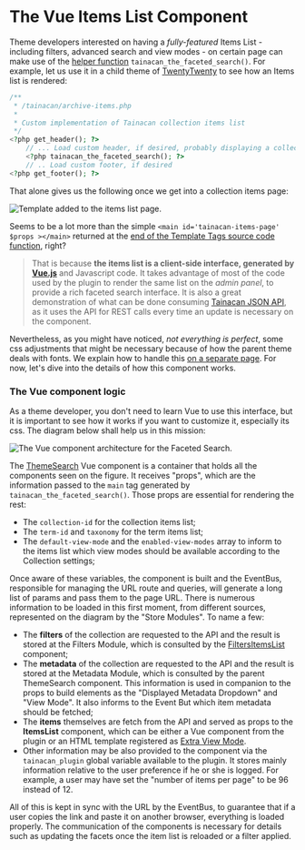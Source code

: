 # The Vue Items List Component

Theme developers interested on having a *fully-featured* Items List - including filters, advanced search and view modes - on certain page can make use of the [helper function](/dev/custom-templates#theme-helper-functions) `tainacan_the_faceted_search()`. For example, let us use it in a child theme of [TwentyTwenty](https://wordpress.org/themes/twentytwenty/ ':ignore') to see how an Items list is rendered:

```php
/**
 * /tainacan/archive-items.php
 *
 * Custom implementation of Tainacan collection items list
 */
<?php get_header(); ?>
    // ... Load custom header, if desired, probably displaying a collection banner
    <?php tainacan_the_faceted_search(); ?>
    // .. Load custom footer, if desired
<?php get_footer(); ?>
```

That alone gives us the following once we get into a collection items page:

![Template added to the items list page.](/_assets/images/the-vue-items-list-component-1.png)

Seems to be a lot more than the simple `<main id='tainacan-items-page' $props ></main>` returned at the [end of the Template Tags source code function](https://github.com/tainacan/tainacan/blob/develop/src/classes/theme-helper/template-tags.php#L208 ':ignore'), right? 

> That is because **the items list is a client-side interface, generated by [Vue.js](https://vuejs.org/ ':ignore')** and Javascript code. It takes advantage of most of the code used by the plugin to render the same list on the *admin panel*, to provide a rich faceted search interface. It is also a great demonstration of what can be done consuming [Tainacan JSON API](https://tainacan.org/api-docs/ ':ignore'), as it uses the API for REST calls every time an update is necessary on the component. 

Nevertheless, as you might have noticed, *not everything is perfect*, some css adjustments that might be necessary because of how the parent theme deals with fonts. We explain how to handle this [on a separate page](/dev/customizing-the-items-list.md). For now, let's dive into the details of how this component works.

### The Vue component logic

As a theme developer, you don't need to learn Vue to use this interface, but it is important to see how it works if you want to customize it, especially its css. The diagram below shall help us in this mission:

![The Vue component architecture for the Faceted Search.](/_assets/images/the-vue-items-list-component-2.png)

The [ThemeSearch]() Vue component is a container that holds all the components seen on the figure. It receives "props", which are the information passed to the `main` tag generated by `tainacan_the_faceted_search()`. Those props are essential for rendering the rest:

* The `collection-id` for the collection items list;
* The `term-id` and `taxonomy` for the term items list;
* The `default-view-mode` and the `enabled-view-modes` array to inform to the items list which view modes should be available according to the Collection settings;

Once aware of these variables, the component is built and the EventBus, responsible for managing the URL route and queries, will generate a long list of params and pass them to the page URL. There is numerous information to be loaded in this first moment, from different sources, represented on the diagram by the "Store Modules". To name a few:

* The **filters** of the collection are requested to the API and the result is stored at the Filters Module, which is consulted by the [FiltersItemsList]() component;
* The **metadata** of the collection are requested to the API and the result is stored at the Metadata Module, which is consulted by the parent ThemeSearch component. This information is used in companion to the props to build elements as the "Displayed Metadata Dropdown" and "View Mode". It also informs to the Event But which item metadata should be fetched;
* The **items** themselves are fetch from the API and served as props to the **ItemsList** component, which can be either a Vue component from the plugin or an HTML template registered as [Extra View Mode](/dev/extra-view-modes.md).
* Other information may be also provided to the component via the `tainacan_plugin` global variable available to the plugin. It stores mainly information relative to the user preference if he or she is logged. For example, a user may have set the "number of items per page" to be 96 instead of 12.

All of this is kept in sync with the URL by the EventBus, to guarantee that if a user copies the link and paste it on another browser, everything is loaded properly. The communication of the components is necessary for details such as updating the facets once the item list is reloaded or a filter applied.

